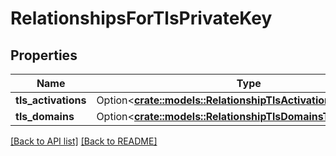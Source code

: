 # RelationshipsForTlsPrivateKey

## Properties

Name | Type | Description | Notes
------------ | ------------- | ------------- | -------------
**tls_activations** | Option<[**crate::models::RelationshipTlsActivationTlsActivation**](RelationshipTlsActivationTlsActivation.md)> |  | 
**tls_domains** | Option<[**crate::models::RelationshipTlsDomainsTlsDomains**](RelationshipTlsDomainsTlsDomains.md)> |  | 

[[Back to API list]](../README.md#documentation-for-api-endpoints) [[Back to README]](../README.md)


